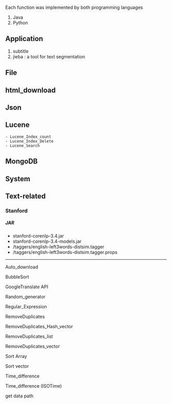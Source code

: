 Each function was implemented by both programming languages 

1. Java
2. Python  

## Application
 1. subtitle
 2. jieba :	a tool for text segmentation

## File

## html_download

## Json

## Lucene
	- Lucene_Index_count
	- Lucene_Index_Delete
	- Lucene_Search

## MongoDB

## System

## Text-related

### Stanford

##### JAR 
- stanford-corenlp-3.4.jar <br>
- stanford-corenlp-3.4-models.jar <br>
- /taggers/english-left3words-distsim.tagger <br>
- /taggers/english-left3words-distsim.tagger.props <br>


---

Auto_download

BubbleSort

GoogleTranslate API

Random_generator

Regular_Expression

RemoveDuplicates

RemoveDuplicates_Hash_vector

RemoveDuplicates_list

RemoveDuplicates_vector

Sort Array

Sort vector

Time_difference

Time_difference (ISOTime)

get data path